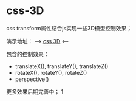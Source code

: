 # css-3D
css transform属性结合js实现一些3D模型控制效果；

演示地址： --> [css 3D](http://huangqiyun.top/css3d/) <--

包含的控制效果：
- translateX(), translateY(), translateZ()
- rotateX(), rotateY(), rotateZ()
- perspective()

更多效果后期完善中；
1
